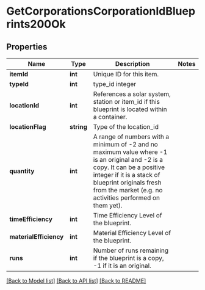 # GetCorporationsCorporationIdBlueprints200Ok

## Properties
Name | Type | Description | Notes
------------ | ------------- | ------------- | -------------
**itemId** | **int** | Unique ID for this item. | 
**typeId** | **int** | type_id integer | 
**locationId** | **int** | References a solar system, station or item_id if this blueprint is located within a container. | 
**locationFlag** | **string** | Type of the location_id | 
**quantity** | **int** | A range of numbers with a minimum of -2 and no maximum value where -1 is an original and -2 is a copy. It can be a positive integer if it is a stack of blueprint originals fresh from the market (e.g. no activities performed on them yet). | 
**timeEfficiency** | **int** | Time Efficiency Level of the blueprint. | 
**materialEfficiency** | **int** | Material Efficiency Level of the blueprint. | 
**runs** | **int** | Number of runs remaining if the blueprint is a copy, -1 if it is an original. | 

[[Back to Model list]](../README.md#documentation-for-models) [[Back to API list]](../README.md#documentation-for-api-endpoints) [[Back to README]](../README.md)


